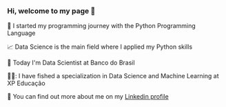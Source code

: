 ### Hi, welcome to my page :wave:

:rocket: I started my programming journey with the Python Programming Language

:chart_with_upwards_trend: Data Science is the main field where I applied my Python skills

:bank: Today I'm Data Scientist at Banco do Brasil

👨‍🎓: I have fished a specialization in Data Science and Machine Learning at XP Educação 

:man: You can find out more about me on my [Linkedin profile](https://br.linkedin.com/in/marcosrmgalvao)
